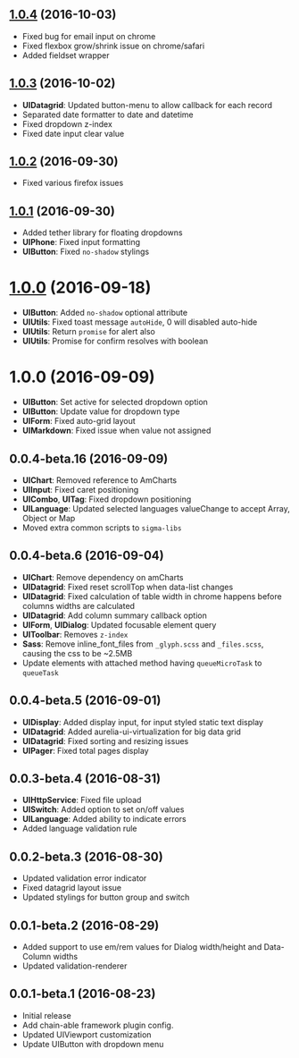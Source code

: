 <a name="1.0.4"></a>
## [1.0.4](https://github.com/sigmaframeworks/sigma-ui-framework/compare/1.0.1...v1.0.4) (2016-10-03)

* Fixed bug for email input on chrome
* Fixed flexbox grow/shrink issue on chrome/safari
* Added fieldset wrapper

<a name="1.0.3"></a>
## [1.0.3](https://github.com/sigmaframeworks/sigma-ui-framework/compare/1.0.1...v1.0.3) (2016-10-02)

* __UIDatagrid__: Updated button-menu to allow callback for each record
* Separated date formatter to date and datetime
* Fixed dropdown z-index
* Fixed date input clear value


<a name="1.0.2"></a>
## [1.0.2](https://github.com/sigmaframeworks/sigma-ui-framework/compare/1.0.1...v1.0.2) (2016-09-30)

* Fixed various firefox issues

<a name="1.0.1"></a>
## [1.0.1](https://github.com/sigmaframeworks/sigma-ui-framework/compare/1.0.0...v1.0.1) (2016-09-30)

* Added tether library for floating dropdowns
* __UIPhone__: Fixed input formatting
* __UIButton__: Fixed `no-shadow` stylings


<a name="1.0.0"></a>
# [1.0.0](https://github.com/sigmaframeworks/sigma-ui-framework/compare/1.0.0-preview...v1.0.0) (2016-09-18)

* __UIButton__: Added `no-shadow` optional attribute
* __UIUtils__: Fixed toast message `autoHide`, 0 will disabled auto-hide
* __UIUtils__: Return `promise` for alert also
* __UIUtils__: Promise for confirm resolves with boolean 


<a name="1.0.0-preview"></a>
# 1.0.0 (2016-09-09)

* __UIButton__: Set active for selected dropdown option
* __UIButton__: Update value for dropdown type
* __UIForm__: Fixed auto-grid layout
* __UIMarkdown__: Fixed issue when value not assigned


<a name="0.0.4-beta.16"></a>
## 0.0.4-beta.16 (2016-09-09)

* __UIChart__: Removed reference to AmCharts
* __UIInput__: Fixed caret positioning
* __UICombo__, __UITag__: Fixed dropdown positioning
* __UILanguage__: Updated selected languages valueChange to accept Array, Object or Map
* Moved extra common scripts to `sigma-libs`


<a name="0.0.4-beta.6"></a>
## 0.0.4-beta.6 (2016-09-04)

* __UIChart__: Remove dependency on amCharts
* __UIDatagrid__: Fixed reset scrollTop when data-list changes
* __UIDatagrid__: Fixed calculation of table width in chrome happens before columns widths are calculated
* __UIDatagrid__: Add column summary callback option
* __UIForm__, __UIDialog__: Updated focusable element query
* __UIToolbar__: Removes `z-index`
* __Sass__: Remove inline_font_files from `_glyph.scss` and `_files.scss`, causing the css to be ~2.5MB
* Update elements with attached method having `queueMicroTask` to `queueTask`


<a name="0.0.4-beta.5"></a>
## 0.0.4-beta.5 (2016-09-01)

* __UIDisplay__: Added display input, for input styled static text display
* __UIDatagrid__: Added aurelia-ui-virtualization for big data grid
* __UIDatagrid__: Fixed sorting and resizing issues
* __UIPager__: Fixed total pages display


<a name="0.0.3-beta.4"></a>
## 0.0.3-beta.4 (2016-08-31)

* __UIHttpService__: Fixed file upload
* __UISwitch__: Added option to set on/off values
* __UILanguage__: Added ability to indicate errors
* Added language validation rule


<a name="0.0.2-beta.3"></a>
## 0.0.2-beta.3 (2016-08-30)

* Updated validation error indicator
* Fixed datagrid layout issue
* Updated stylings for button group and switch


<a name="0.0.1-beta.2"></a>
## 0.0.1-beta.2 (2016-08-29)

* Added support to use em/rem values for Dialog width/height and Data-Column widths
* Updated validation-renderer


<a name="0.0.1-beta.1"></a>
## 0.0.1-beta.1 (2016-08-23)

* Initial release
* Add chain-able framework plugin config.
* Updated UIViewport customization
* Update UIButton with dropdown menu
